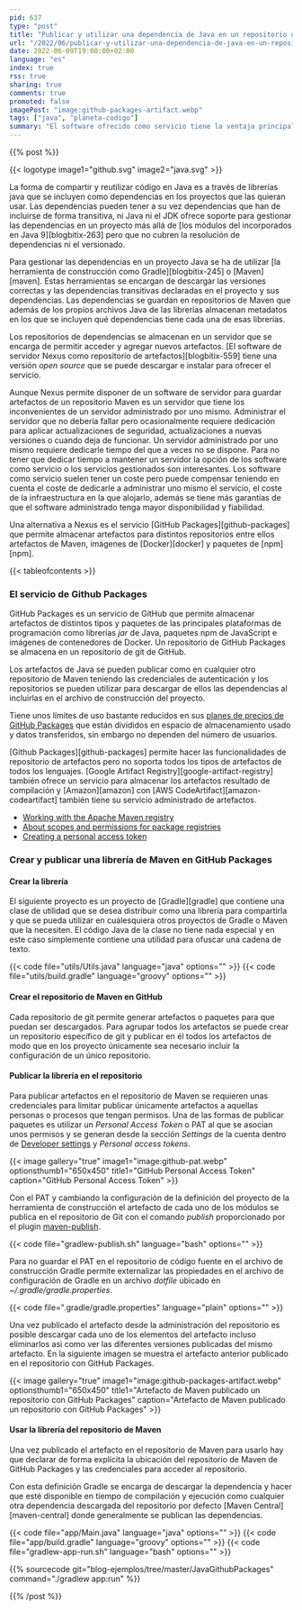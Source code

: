 ```yaml
---
pid: 637
type: "post"
title: "Publicar y utilizar una dependencia de Java en un repositorio de Git con GitHub Packages"
url: "/2022/06/publicar-y-utilizar-una-dependencia-de-java-en-un-repositorio-de-git-con-github-packages/"
date: 2022-06-09T19:00:00+02:00
language: "es"
index: true
rss: true
sharing: true
comments: true
promoted: false
imagePost: "image:github-packages-artifact.webp"
tags: ["java", "planeta-codigo"]
summary: "El software ofrecido como servicio tiene la ventaja principal de que delega en el proveedor del servicio su administración. El delegar la administración del servicio está motivada por tener ciertas garantías de que el software tiene mayor disponibilidad y fiabilidad. A cambio de esa administración el proveedor del software como servicio establece un precio por su SaaS que llega a compensar tener que administrar el servicio uno mismo que también tiene unos costes en servidor, personal, fiabilidad y también tiempo de dedicación. Una de las funcionalidades que requiere una infraestructura en una organización para desarrollar sus aplicaciones es un repositorio de artefactos o paquetes, GitHub Packages el servicio de repositorio de artefactos compatibles con los artefactos producidos por los principales lenguajes de programación para compartir bibliotecas de código entre ellos Java y JavaScript y tecnologías de contenedores como imágenes Docker."
---
```


{{% post %}}

{{< logotype image1="github.svg" image2="java.svg" >}}

La forma de compartir y reutilizar código en Java es a través de librerías java que se incluyen como dependencias en los proyectos que las quieran usar. Las dependencias pueden tener a su vez dependencias que han de incluirse de forma transitiva, ni Java ni el JDK ofrece soporte para gestionar las dependencias en un proyecto más allá de [los módulos del incorporados en Java 9][blogbitix-263] pero que no cubren la resolución de dependencias ni el versionado.

Para gestionar las dependencias en un proyecto Java se ha de utilizar [la herramienta de construcción como Gradle][blogbitix-245] o [Maven][maven]. Estas herramientas se encargan de descargar las versiones correctas y las dependencias transitivas declaradas en el proyecto y sus dependencias. Las dependencias se guardan en repositorios de Maven que además de los propios archivos Java de las librerías almacenan metadatos en los que se incluyen qué dependencias tiene cada una de esas librerías.

Los repositorios de dependencias se almacenan en un servidor que se encarga de permitir acceder y agregar nuevos artefactos. [El software de servidor Nexus como repositorio de artefactos][blogbitix-559]  tiene una versión _open source_ que se puede descargar e instalar para ofrecer el servicio.

Aunque Nexus permite disponer de un software de servidor para guardar artefactos de un repositorio Maven es un servidor que tiene los inconvenientes de un servidor administrado por uno mismo. Administrar el servidor que no debería fallar pero ocasionalmente requiere dedicación para aplicar actualizaciones de seguridad, actualizaciones a nuevas versiones o cuando deja de funcionar. Un servidor administrado por uno mismo requiere dedicarle tiempo del que a veces no se dispone. Para no tener que dedicar tiempo a mantener un servidor la opción de los software como servicio o los servicios gestionados son interesantes. Los software como servicio suelen tener un coste pero puede compensar teniendo en cuenta el coste de dedicarle a administrar uno mismo el servicio, el coste de la infraestructura en la que alojarlo, además se tiene más garantías de que el software administrado tenga mayor disponibilidad y fiabilidad.

Una alternativa a Nexus es el servicio [GitHub Packages][github-packages] que permite almacenar artefactos para distintos repositorios entre ellos artefactos de Maven, imágenes de [Docker][docker] y paquetes de [npm][npm].

{{< tableofcontents >}}

### El servicio de Github Packages

GitHub Packages es un servicio de GitHub que permite almacenar artefactos de distintos tipos y paquetes de las principales plataformas de programación como librerías _jar_ de Java, paquetes npm de JavaScript e imágenes de contenedores de Docker. Un repositorio de GitHub Packages se almacena en un repositorio de git de GitHub.

Los artefactos de Java se pueden publicar como en cualquier otro repositorio de Maven teniendo las credenciales de autenticación y los repositorios se pueden utilizar para descargar de ellos las dependencias al incluirlas en el archivo de construcción del proyecto.

Tiene unos límites de uso bastante reducidos en sus [planes de precios de GitHub Packages](https://github.com/features/packages#pricing) que están divididos en espacio de almacenamiento usado y datos transferidos, sin embargo no dependen del número de usuarios.

[Github Packages][github-packages] permite hacer las funcionalidades de repositorio de artefactos pero no soporta todos los tipos de artefactos de todos los lenguajes. [Google Artifact Registry][google-artifact-registry] también ofrece un servicio para almacenar los artefactos resultado de compilación y [Amazon][amazon] con [AWS CodeArtifact][amazon-codeartifact] también tiene su servicio administrado de artefactos.

* [Working with the Apache Maven registry](https://docs.github.com/en/packages/working-with-a-github-packages-registry/working-with-the-apache-maven-registry)
* [About scopes and permissions for package registries](https://docs.github.com/en/packages/learn-github-packages/about-permissions-for-github-packages#about-scopes-and-permissions-for-package-registries)
* [Creating a personal access token](https://docs.github.com/en/authentication/keeping-your-account-and-data-secure/creating-a-personal-access-token)

### Crear y publicar una librería de Maven en GitHub Packages

#### Crear la librería

El siguiente proyecto es un proyecto de [Gradle][gradle] que contiene una clase de utilidad que se desea distribuir como una librería para compartirla y que se pueda utilizar en cualesquiera otros proyectos de Gradle o Maven que la necesiten. El código Java de la clase no tiene nada especial y en este caso simplemente contiene una utilidad para ofuscar una cadena de texto.

{{< code file="utils/Utils.java" language="java" options="" >}}
{{< code file="utils/build.gradle" language="groovy" options="" >}}

#### Crear el repositorio de Maven en GitHub

Cada repositorio de git permite generar artefactos o paquetes para que puedan ser descargados. Para agrupar todos los artefactos se puede crear un repositorio específico de git y publicar en él todos los artefactos de modo que en los proyecto únicamente sea necesario incluir la configuración de un único repositorio.

#### Publicar la librería en el repositorio

Para publicar artefactos en el repositorio de Maven se requieren unas credenciales para limitar publicar únicamente artefactos a aquellas personas o procesos que tengan permisos. Una de las formas de publicar paquetes es utilizar un _Personal Access Token_ o PAT al que se asocian unos permisos y se generan desde la sección _Settings_ de la cuenta dentro de [Developer settings](https://github.com/settings/apps) y _Personal access tokens_.

{{< image
    gallery="true"
    image1="image:github-pat.webp" optionsthumb1="650x450" title1="GitHub Personal Access Token"
    caption="GitHub Personal Access Token" >}}

Con el PAT y cambiando la configuración de la definición del proyecto de la herramienta de construcción el artefacto de cada uno de los módulos se publica en el repositorio de Git con el comando _publish_ proporcionado por el plugin [maven-publish](https://docs.gradle.org/current/userguide/publishing_maven.html).

{{< code file="gradlew-publish.sh" language="bash" options="" >}}

Para no guardar el PAT en el repositorio de código fuente en el archivo de construcción Gradle permite externalizar las propiedades en el archivo de configuración de Gradle en un archivo _dotfile_ ubicado en _~/.gradle/gradle.properties_.

{{< code file=".gradle/gradle.properties" language="plain" options="" >}}

Una vez publicado el artefacto desde la administración del repositorio es posible descargar cada uno de los elementos del artefacto incluso eliminarlos asi como ver las diferentes versiones publicadas del mismo artefacto. En la siguiente imagen se muestra el artefacto anterior publicado en el repositorio con GitHub Packages.

{{< image
    gallery="true"
    image1="image:github-packages-artifact.webp" optionsthumb1="650x450" title1="Artefacto de Maven publicado un repositorio con GitHub Packages"
    caption="Artefacto de Maven publicado un repositorio con GitHub Packages" >}}

#### Usar la librería del repositorio de Maven

Una vez publicado el artefacto en el repositorio de Maven para usarlo hay que declarar de forma explícita la ubicación del repositorio de Maven de GitHub Packages y las credenciales para acceder al repositorio.

Con esta definición Gradle se encarga de descargar la dependencia y hacer que esté disponible en tiempo de compilación y ejecución como cualquier otra dependencia descargada del repositorio por defecto [Maven Central][maven-central] donde generalmente se publican las dependencias.

{{< code file="app/Main.java" language="java" options="" >}}
{{< code file="app/build.gradle" language="groovy" options="" >}}
{{< code file="gradlew-app-run.sh" language="bash" options="" >}}

{{% sourcecode git="blog-ejemplos/tree/master/JavaGithubPackages" command="./gradlew app:run" %}}

{{% /post %}}
